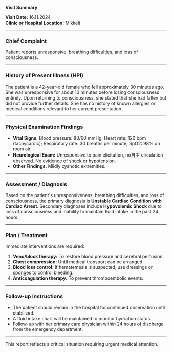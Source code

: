 

**Visit Summary**

**Visit Date:** 16.11.2024  
**Clinic or Hospital Location:** Mikkeli  

---

### **Chief Complaint**
Patient reports unresponsive, breathing difficulties, and loss of consciousness.

---

### **History of Present Illness (HPI)**
The patient is a 42-year-old female who fell approximately 30 minutes ago. She was unresponsive for about 10 minutes before losing consciousness entirely. Upon returning to consciousness, she stated that she had fallen but did not provide further details. She has no history of known allergies or medical conditions relevant to her current presentation.

---

### **Physical Examination Findings**
- **Vital Signs:** Blood pressure: 88/60 mmHg; Heart rate: 120 bpm (tachycardic); Respiratory rate: 30 breaths per minute; SpO2: 98% on room air.
- **Neurological Exam:** Unresponsive to pain elicitation, no自主 circulation observed. No evidence of shock or hypotension.
- **Other Findings:** Mildly cyanotic extremities.

---

### **Assessment / Diagnosis**
Based on the patient's unresponsiveness, breathing difficulties, and loss of consciousness, the primary diagnosis is **Unstable Cardiac Condition with Cardiac Arrest**. Secondary diagnoses include **Hypovolemic Shock** due to loss of consciousness and inability to maintain fluid intake in the past 24 hours.

---

### **Plan / Treatment**
Immediate interventions are required:
1. **Veno/block therapy:** To restore blood pressure and cerebral perfusion.
2. **Chest compression:** Until medical transport can be arranged.
3. **Blood loss control:** If hematemesis is suspected, use dressings or sponges to control bleeding.
4. **Anticoagulation therapy:** To prevent thromboembolic events.

---

### **Follow-up Instructions**
- The patient should remain in the hospital for continued observation until stabilized.
- A fluid intake chart will be maintained to monitor hydration status.
- Follow-up with her primary care physician within 24 hours of discharge from the emergency department.

--- 

This report reflects a critical situation requiring urgent medical attention.